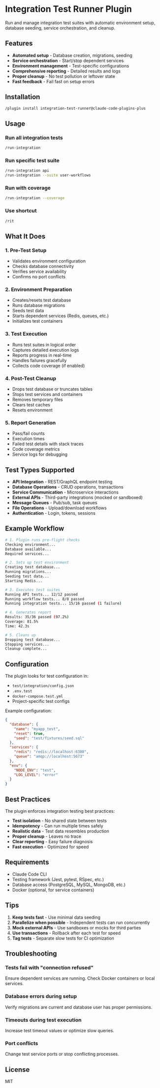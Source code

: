 # Integration Test Runner Plugin

Run and manage integration test suites with automatic environment setup, database seeding, service orchestration, and cleanup.

## Features

- **Automated setup** - Database creation, migrations, seeding
- **Service orchestration** - Start/stop dependent services
- **Environment management** - Test-specific configurations
- **Comprehensive reporting** - Detailed results and logs
- **Proper cleanup** - No test pollution or leftover state
- **Fast feedback** - Fail fast on setup errors

## Installation

```bash
/plugin install integration-test-runner@claude-code-plugins-plus
```

## Usage

### Run all integration tests

```bash
/run-integration
```

### Run specific test suite

```bash
/run-integration api
/run-integration --suite user-workflows
```

### Run with coverage

```bash
/run-integration --coverage
```

### Use shortcut

```bash
/rit
```

## What It Does

### 1. Pre-Test Setup

- Validates environment configuration
- Checks database connectivity
- Verifies service availability
- Confirms no port conflicts

### 2. Environment Preparation

- Creates/resets test database
- Runs database migrations
- Seeds test data
- Starts dependent services (Redis, queues, etc.)
- Initializes test containers

### 3. Test Execution

- Runs test suites in logical order
- Captures detailed execution logs
- Reports progress in real-time
- Handles failures gracefully
- Collects code coverage (if enabled)

### 4. Post-Test Cleanup

- Drops test database or truncates tables
- Stops test services and containers
- Removes temporary files
- Clears test caches
- Resets environment

### 5. Report Generation

- Pass/fail counts
- Execution times
- Failed test details with stack traces
- Code coverage metrics
- Service logs for debugging

## Test Types Supported

- **API Integration** - REST/GraphQL endpoint testing
- **Database Operations** - CRUD operations, transactions
- **Service Communication** - Microservice interactions
- **External APIs** - Third-party integrations (mocked or sandboxed)
- **Message Queues** - Pub/sub, task queues
- **File Operations** - Upload/download workflows
- **Authentication** - Login, tokens, sessions

## Example Workflow

```bash
# 1. Plugin runs pre-flight checks
Checking environment... 
Database available... 
Required services... 

# 2. Sets up test environment
Creating test database... 
Running migrations... 
Seeding test data... 
Starting Redis... 

# 3. Executes test suites
Running API tests... 12/12 passed
Running workflow tests... 8/8 passed
Running integration tests... 15/16 passed (1 failure)

# 4. Generates report
Results: 35/36 passed (97.2%)
Coverage: 81.5%
Time: 42.3s

# 5. Cleans up
Dropping test database... 
Stopping services... 
Cleanup complete... 
```

## Configuration

The plugin looks for test configuration in:

- `test/integration/config.json`
- `.env.test`
- `docker-compose.test.yml`
- Project-specific test configs

Example configuration:

```json
{
  "database": {
    "name": "myapp_test",
    "reset": true,
    "seed": "test/fixtures/seed.sql"
  },
  "services": {
    "redis": "redis://localhost:6380",
    "queue": "amqp://localhost:5673"
  },
  "env": {
    "NODE_ENV": "test",
    "LOG_LEVEL": "error"
  }
}
```

## Best Practices

The plugin enforces integration testing best practices:

- **Test isolation** - No shared state between tests
- **Idempotency** - Can run multiple times safely
- **Realistic data** - Test data resembles production
- **Proper cleanup** - Leaves no trace
- **Clear reporting** - Easy failure diagnosis
- **Fast execution** - Optimized for speed

## Requirements

- Claude Code CLI
- Testing framework (Jest, pytest, RSpec, etc.)
- Database access (PostgreSQL, MySQL, MongoDB, etc.)
- Docker (optional, for service containers)

## Tips

1. **Keep tests fast** - Use minimal data seeding
2. **Parallelize when possible** - Independent tests can run concurrently
3. **Mock external APIs** - Use sandboxes or mocks for third parties
4. **Use transactions** - Rollback after each test for speed
5. **Tag tests** - Separate slow tests for CI optimization

## Troubleshooting

### Tests fail with "connection refused"

Ensure dependent services are running. Check Docker containers or local services.

### Database errors during setup

Verify migrations are current and database user has proper permissions.

### Timeouts during test execution

Increase test timeout values or optimize slow queries.

### Port conflicts

Change test service ports or stop conflicting processes.

## License

MIT
